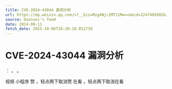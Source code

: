 ```yaml
---
title: CVE-2024-43044 漏洞分析
url: https://mp.weixin.qq.com/s?__biz=Mzg4Njc1MTIzMw==&mid=2247485682&idx=1&sn=bc1af13e2702db928a49381db10efa39
source: Doonsec's feed
date: 2024-09-11
fetch_date: 2025-10-06T18:20:10.851739
---
```


# CVE-2024-43044 漏洞分析

：
，
。

视频
小程序
赞
，轻点两下取消赞
在看
，轻点两下取消在看